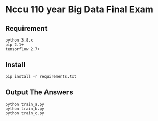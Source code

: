 # Nccu 110 year Big Data Final Exam #


## Requirement ##
```Text
python 3.8.x
pip 2.1+
tensorflow 2.7+
```

## Install ##
```Shell
pip install -r requirements.txt
```

## Output The Answers ##
```Shell
python train_a.py
python train_b.py
python train_c.py
```
